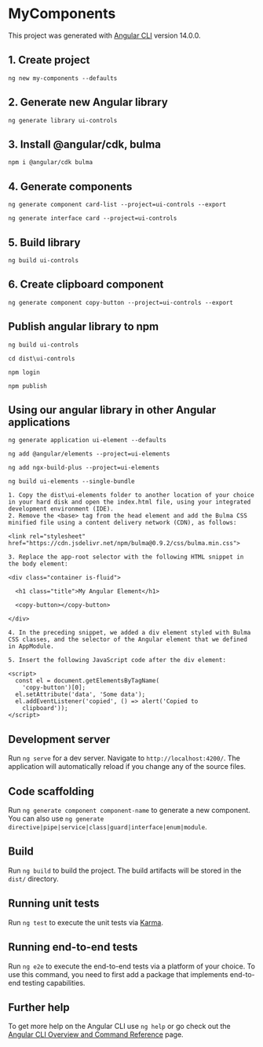 # MyComponents

This project was generated with [Angular CLI](https://github.com/angular/angular-cli) version 14.0.0.

## 1. Create project
`ng new my-components --defaults`

## 2. Generate new Angular library
`ng generate library ui-controls`

## 3. Install @angular/cdk, bulma
`npm i @angular/cdk bulma`

## 4. Generate components
`ng generate component card-list --project=ui-controls --export`

`ng generate interface card --project=ui-controls`

## 5. Build library
`ng build ui-controls`

## 6. Create clipboard component
`ng generate component copy-button --project=ui-controls --export`

## Publish angular library to npm
`ng build ui-controls`

`cd dist\ui-controls`

`npm login`

`npm publish`

## Using our angular library in other Angular applications
`ng generate application ui-element --defaults`

`ng add @angular/elements --project=ui-elements`

`ng add ngx-build-plus --project=ui-elements`

`ng build ui-elements --single-bundle`
```
1. Copy the dist\ui-elements folder to another location of your choice in your hard disk and open the index.html file, using your integrated development environment (IDE).
2. Remove the <base> tag from the head element and add the Bulma CSS minified file using a content delivery network (CDN), as follows:

<link rel="stylesheet" href="https://cdn.jsdelivr.net/npm/bulma@0.9.2/css/bulma.min.css">

3. Replace the app-root selector with the following HTML snippet in the body element:

<div class="container is-fluid">

  <h1 class="title">My Angular Element</h1>

  <copy-button></copy-button>

</div>

4. In the preceding snippet, we added a div element styled with Bulma CSS classes, and the selector of the Angular element that we defined in AppModule.

5. Insert the following JavaScript code after the div element:

<script>
  const el = document.getElementsByTagName(
    'copy-button')[0];
  el.setAttribute('data', 'Some data');
  el.addEventListener('copied', () => alert('Copied to
    clipboard'));
</script>
```

## Development server

Run `ng serve` for a dev server. Navigate to `http://localhost:4200/`. The application will automatically reload if you change any of the source files.

## Code scaffolding

Run `ng generate component component-name` to generate a new component. You can also use `ng generate directive|pipe|service|class|guard|interface|enum|module`.

## Build

Run `ng build` to build the project. The build artifacts will be stored in the `dist/` directory.

## Running unit tests

Run `ng test` to execute the unit tests via [Karma](https://karma-runner.github.io).

## Running end-to-end tests

Run `ng e2e` to execute the end-to-end tests via a platform of your choice. To use this command, you need to first add a package that implements end-to-end testing capabilities.

## Further help

To get more help on the Angular CLI use `ng help` or go check out the [Angular CLI Overview and Command Reference](https://angular.io/cli) page.

